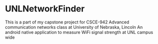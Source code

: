 # UNLNetworkFinder
This is a part of my capstone project for CSCE-942 Advanced communication networks class at University of Nebraska, Lincoln
An android native application to measure WiFi signal strength at UNL campus wide
